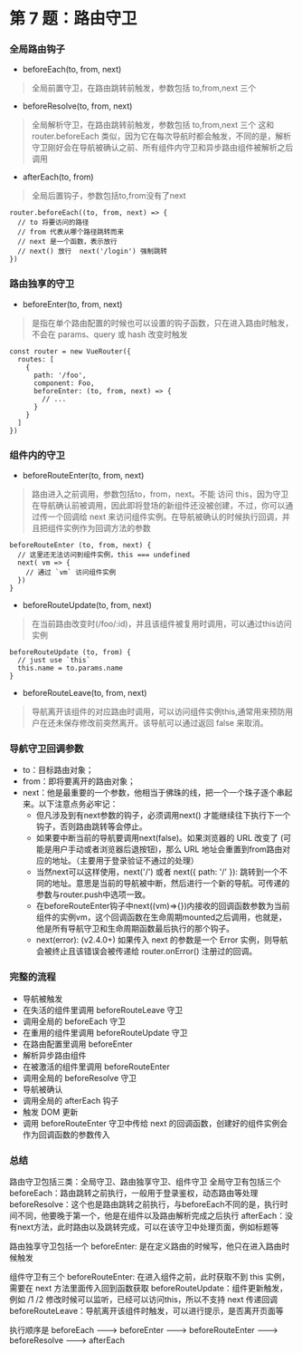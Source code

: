 # 第 7 题：路由守卫

### 全局路由钩子

* beforeEach(to, from, next)
> 全局前置守卫，在路由跳转前触发，参数包括 to,from,next 三个

* beforeResolve(to, from, next)
> 全局解析守卫，在路由跳转前触发，参数包括 to,from,next 三个
> 这和 router.beforeEach 类似，因为它在每次导航时都会触发，不同的是，解析守卫刚好会在导航被确认之前、所有组件内守卫和异步路由组件被解析之后调用

* afterEach(to, from)
> 全局后置钩子，参数包括to,from没有了next

```
router.beforeEach((to, from, next) => {
  // to 将要访问的路径
  // from 代表从哪个路径跳转而来
  // next 是一个函数，表示放行
  // next() 放行  next('/login') 强制跳转
})

```

### 路由独享的守卫

* beforeEnter(to, from, next)

> 是指在单个路由配置的时候也可以设置的钩子函数，只在进入路由时触发，不会在 params、query 或 hash 改变时触发

```
const router = new VueRouter({
  routes: [
    {
      path: '/foo',
      component: Foo,
      beforeEnter: (to, from, next) => {
        // ...
      }
    }
  ]
})

```

### 组件内的守卫

* beforeRouteEnter(to, from, next)

> 路由进入之前调用，参数包括to，from，next。不能 访问 this，因为守卫在导航确认前被调用，因此即将登场的新组件还没被创建，不过，你可以通过传一个回调给 next 来访问组件实例。在导航被确认的时候执行回调，并且把组件实例作为回调方法的参数

```
beforeRouteEnter (to, from, next) {
  // 这里还无法访问到组件实例，this === undefined
  next( vm => {
    // 通过 `vm` 访问组件实例
  })
}
```

* beforeRouteUpdate(to, from, next)

> 在当前路由改变时(/foo/:id)，并且该组件被复用时调用，可以通过this访问实例

```
beforeRouteUpdate (to, from) {
  // just use `this`
  this.name = to.params.name
}
```

* beforeRouteLeave(to, from, next)

> 导航离开该组件的对应路由时调用，可以访问组件实例this,通常用来预防用户在还未保存修改前突然离开。该导航可以通过返回 false 来取消。


### 导航守卫回调参数

* to：目标路由对象；
* from：即将要离开的路由对象；
* next：他是最重要的一个参数，他相当于佛珠的线，把一个一个珠子逐个串起来。以下注意点务必牢记：
  * 但凡涉及到有next参数的钩子，必须调用next() 才能继续往下执行下一个钩子，否则路由跳转等会停止。
  * 如果要中断当前的导航要调用next(false)。如果浏览器的 URL 改变了 (可能是用户手动或者浏览器后退按钮)，那么 URL 地址会重置到from路由对应的地址。（主要用于登录验证不通过的处理）
  * 当然next可以这样使用，next('/') 或者 next({ path: '/' }): 跳转到一个不同的地址。意思是当前的导航被中断，然后进行一个新的导航。可传递的参数与router.push中选项一致。
  * 在beforeRouteEnter钩子中next((vm)=>{})内接收的回调函数参数为当前组件的实例vm，这个回调函数在生命周期mounted之后调用，也就是，他是所有导航守卫和生命周期函数最后执行的那个钩子。
  * next(error): (v2.4.0+) 如果传入 next 的参数是一个 Error 实例，则导航会被终止且该错误会被传递给 router.onError() 注册过的回调。

### 完整的流程

* 导航被触发
* 在失活的组件里调用 beforeRouteLeave 守卫
* 调用全局的 beforeEach 守卫
* 在重用的组件里调用 beforeRouteUpdate 守卫
* 在路由配置里调用 beforeEnter
* 解析异步路由组件
* 在被激活的组件里调用 beforeRouteEnter
* 调用全局的 beforeResolve 守卫
* 导航被确认
* 调用全局的 afterEach 钩子
* 触发 DOM 更新
* 调用 beforeRouteEnter 守卫中传给 next 的回调函数，创建好的组件实例会作为回调函数的参数传入


### 总结

路由守卫包括三类：全局守卫、路由独享守卫、组件守卫
全局守卫有包括三个
beforeEach：路由跳转之前执行，一般用于登录鉴权，动态路由等处理
beforeResolve：这个也是路由跳转之前执行，与beforeEach不同的是，执行时间不同，他要晚于第一个，他是在组件以及路由解析完成之后执行
afterEach：没有next方法，此时路由以及跳转完成，可以在该守卫中处理页面，例如标题等

路由独享守卫包括一个
beforeEnter: 是在定义路由的时候写，他只在进入路由时候触发

组件守卫有三个
beforeRouteEnter: 在进入组件之前，此时获取不到 this 实例，需要在 next 方法里面传入回到函数获取
beforeRouteUpdate：组件更新触发，例如 /1 /2 修改时候可以监听，已经可以访问this，所以不支持 next 传递回调
beforeRouteLeave：导航离开该组件时触发，可以进行提示，是否离开页面等

执行顺序是 beforeEach ---> beforeEnter ---> beforeRouteEnter ---> beforeResolve ---> afterEach